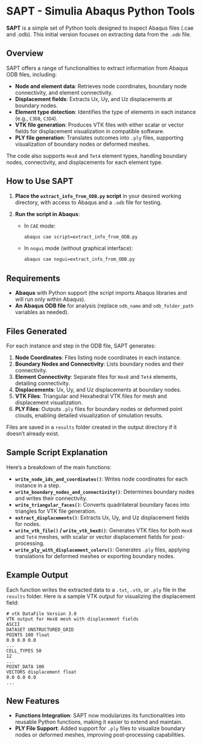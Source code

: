 
# SAPT - Simulia Abaqus Python Tools

**SAPT** is a simple set of Python tools designed to inspect Abaqus files (.cae and .odb). This initial version focuses on extracting data from the `.odb` file.

## Overview

SAPT offers a range of functionalities to extract information from Abaqus ODB files, including:
- **Node and element data**: Retrieves node coordinates, boundary node connectivity, and element connectivity.
- **Displacement fields**: Extracts Ux, Uy, and Uz displacements at boundary nodes.
- **Element type detection**: Identifies the type of elements in each instance (e.g., `C3D8`, `C3D4`).
- **VTK file generation**: Produces VTK files with either scalar or vector fields for displacement visualization in compatible software.
- **PLY file generation**: Translates outcomes into `.ply` files, supporting visualization of boundary nodes or deformed meshes.

The code also supports `Hex8` and `Tet4` element types, handling boundary nodes, connectivity, and displacements for each element type.

## How to Use SAPT

1. **Place the `extract_info_from_ODB.py` script** in your desired working directory, with access to Abaqus and a `.odb` file for testing.

2. **Run the script in Abaqus**:
   - In `CAE` mode:
     ```bash
     abaqus cae script=extract_info_from_ODB.py
     ```
   - In `nogui` mode (without graphical interface):
     ```bash
     abaqus cae nogui=extract_info_from_ODB.py
     ```

## Requirements

- **Abaqus** with Python support (the script imports Abaqus libraries and will run only within Abaqus).
- **An Abaqus ODB file** for analysis (replace `odb_name` and `odb_folder_path` variables as needed).

## Files Generated

For each instance and step in the ODB file, SAPT generates:

1. **Node Coordinates**: Files listing node coordinates in each instance.
2. **Boundary Nodes and Connectivity**: Lists boundary nodes and their connectivity.
3. **Element Connectivity**: Separate files for `Hex8` and `Tet4` elements, detailing connectivity.
4. **Displacements**: Ux, Uy, and Uz displacements at boundary nodes.
5. **VTK Files**: Triangular and Hexahedral VTK files for mesh and displacement visualization.
6. **PLY Files**: Outputs `.ply` files for boundary nodes or deformed point clouds, enabling detailed visualization of simulation results.

Files are saved in a `results` folder created in the output directory if it doesn’t already exist.

## Sample Script Explanation

Here’s a breakdown of the main functions:

- **`write_node_ids_and_coordinates()`**: Writes node coordinates for each instance in a step.
- **`write_boundary_nodes_and_connectivity()`**: Determines boundary nodes and writes their connectivity.
- **`write_triangular_faces()`**: Converts quadrilateral boundary faces into triangles for VTK file generation.
- **`extract_displacements()`**: Extracts Ux, Uy, and Uz displacement fields for nodes.
- **`write_vtk_file()` / `write_vtk_hex8()`**: Generates VTK files for both `Hex8` and `Tet4` meshes, with scalar or vector displacement fields for post-processing.
- **`write_ply_with_displacement_colors()`**: Generates `.ply` files, applying translations for deformed meshes or exporting boundary nodes.

## Example Output

Each function writes the extracted data to a `.txt`, `.vtk`, or `.ply` file in the `results` folder. Here is a sample VTK output for visualizing the displacement field:

```plaintext
# vtk DataFile Version 3.0
VTK output for Hex8 mesh with displacement fields
ASCII
DATASET UNSTRUCTURED_GRID
POINTS 100 float
0.0 0.0 0.0
...
CELL_TYPES 50
12
...
POINT_DATA 100
VECTORS displacement float
0.0 0.0 0.0
...
```

## New Features

- **Functions Integration**: SAPT now modularizes its functionalities into reusable Python functions, making it easier to extend and maintain.
- **PLY File Support**: Added support for `.ply` files to visualize boundary nodes or deformed meshes, improving post-processing capabilities.
